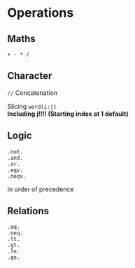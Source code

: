 # Operations

## Maths

`+ - * /`    

## Character

`//` Concatenation

Slicing
`word(i:j) `    
**Including j!!!! (Starting index at 1 default)**

## Logic

````
.not.
.and.
.or.
.eqv.
.neqv.
````

In order of precedence

## Relations

````
.eq.
.neq.
.lt.
.gt.
.le.
.ge.
````